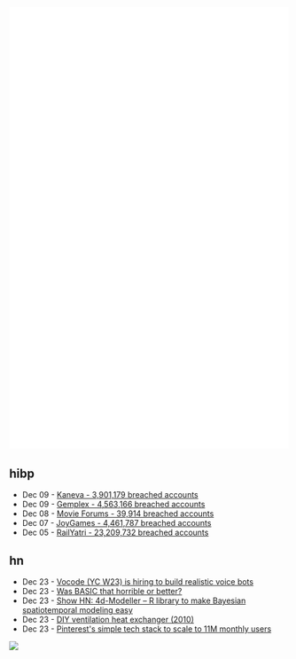 ![Metrics](https://raw.githubusercontent.com/phixion/phixion/master/metrics.svg)

## hibp

<!--
for https://github.com/phixion/phixion/blob/main/.github/workflows/feeds.yml
-->
<!--START_SECTION:haveibeenpwnd-->
- Dec 09 - [Kaneva - 3,901,179 breached accounts](https://haveibeenpwned.com/PwnedWebsites#Kaneva)
- Dec 09 - [Gemplex - 4,563,166 breached accounts](https://haveibeenpwned.com/PwnedWebsites#Gemplex)
- Dec 08 - [Movie Forums - 39,914 breached accounts](https://haveibeenpwned.com/PwnedWebsites#MovieForums)
- Dec 07 - [JoyGames - 4,461,787 breached accounts](https://haveibeenpwned.com/PwnedWebsites#JoyGames)
- Dec 05 - [RailYatri - 23,209,732 breached accounts](https://haveibeenpwned.com/PwnedWebsites#RailYatri)
<!--END_SECTION:haveibeenpwnd-->

## hn

<!--
for https://github.com/phixion/phixion/blob/main/.github/workflows/feeds.yml
-->
<!--START_SECTION:hn-->
- Dec 23 - [Vocode (YC W23) is hiring to build realistic voice bots](https://vocode.notion.site/Vocode-Careers-47f27748419d48f9bcc3bbbb54118afa)
- Dec 23 - [Was BASIC that horrible or better?](https://retrofun.pl/2023/12/18/was-basic-that-horrible-or-better/)
- Dec 23 - [Show HN: 4d-Modeller – R library to make Bayesian spatiotemporal modeling easy](https://4dmodeller.github.io/fdmr/)
- Dec 23 - [DIY ventilation heat exchanger (2010)](https://ecorenovator.org/forum/showthread.php?s=41c17447383e29b03903f4e0136e55be&p=5792)
- Dec 23 - [Pinterest's simple tech stack to scale to 11M monthly users](https://read.engineerscodex.com/p/how-pinterest-scaled-to-11-million)
<!--END_SECTION:hn-->

<!--
for https://yhype.me
-->
![](https://hit.yhype.me/github/profile?user_id=13013670)
